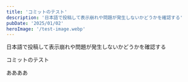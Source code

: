 ```yaml
---
title: 'コミットのテスト'
description: '日本語で投稿して表示崩れや問題が発生しないかどうかを確認する'
pubDate: '2025/01/02'
heroImage: '/test-image.webp'
---
```


日本語で投稿して表示崩れや問題が発生しないかどうかを確認する

コミットのテスト


ああああ
